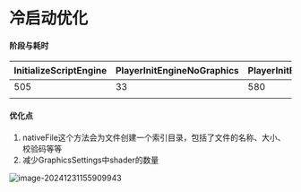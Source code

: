 # 冷启动优化

#### 阶段与耗时

| InitializeScriptEngine | PlayerInitEngineNoGraphics | PlayerInitEngineGraphics | ShowLoading | 总计 |
| ---------------------- | -------------------------- | ------------------------ | ----------- | ---- |
| 505                    | 33                         | 580                      | 1352        | 4576 |
|                        |                            |                          |             |      |



#### 优化点

1. nativeFile这个方法会为文件创建一个索引目录，包括了文件的名称、大小、校验码等等
2. 减少GraphicsSettings中shader的数量

![image-20241231155909943](C:\Users\ruizu\AppData\Roaming\Typora\typora-user-images\image-20241231155909943.png)